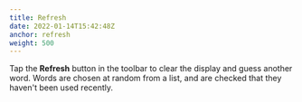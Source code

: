 ```yaml
---
title: Refresh
date: 2022-01-14T15:42:48Z
anchor: refresh
weight: 500
---
```


Tap the **Refresh** button in the toolbar to clear the display and
guess another word. Words are chosen at random from a list, and are
checked that they haven't been used recently.
